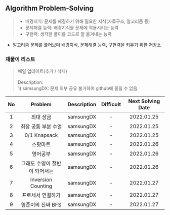 ## Algorithm Problem-Solving
>- 배경지식: 문제를 해결하기 위해 필요한 지식(자료구조, 알고리즘 등)
>- 문제해결 능력: 배경지식을 문제에 적용시키는 능력
>- 구현력: 생각한 풀이를 코드로 잘 옮겨내는 능력

- 알고리즘 문제를 풀어보며 배경지식, 문제해결 능력, 구현력을 키우기 위한 저장소

### 재풀이 리스트
>매일 업데이트(추가 / 삭제)
><br>
><br>Description: 
> <br>1) samsungDX: 문제 외부 공유 불가하여 github에 올릴 수 없음.

| No | Problem | Description | Difficult | Next Solving Date |
|:------:|:---------:|:---------:|:-----------:|:-----------:|
| 1 | 최대 상금 | samsungDX | - | 2022.01.25 |
| 2 | 최장 공통 부분 수열 | samsungDX | - | 2022.01.25 |
| 3 | 0/1 Knapsack | samsungDX | - | 2022.01.25 |
| 4 | 스팟마트 | samsungDX | - | 2022.01.26 |
| 5 | 영어공부 | samsungDX | - | 2022.01.26 |
| 6 | 그래도 수명이 절반이 되어서는 | samsungDX | - | 2022.01.26 |
| 7 | Inversion Counting | samsungDX | - | 2022.01.27 |
| 8 | 프로세서 연결하기 | samsungDX | - | 2022.01.27 |
| 9 | 영준이의 진짜 BFS | samsungDX | - | 2022.01.27 |
